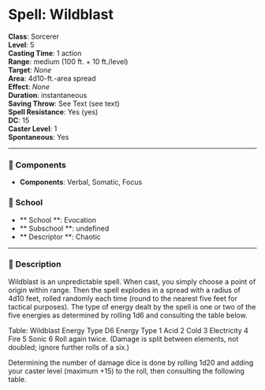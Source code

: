 
# Spell: Wildblast
**Class**: Sorcerer  
**Level**: 5  
**Casting Time**: 1 action  
**Range**: medium (100 ft. + 10 ft./level)  
**Target**: _None_  
**Area**: 4d10-ft.-area spread  
**Effect**: _None_  
**Duration**: instantaneous  
**Saving Throw**: See Text (see text)  
**Spell Resistance**: Yes (yes)  
**DC**: 15  
**Caster Level**: 1  
**Spontaneous**: Yes

---

### 🔮 Components
- **Components**: Verbal, Somatic, Focus

### 🏫 School
- ** School **: Evocation
- ** Subschool **: undefined
- ** Descriptor **: Chaotic
---

### 📜 Description
Wildblast is an unpredictable spell. When cast, you simply choose a point of origin within range. Then the spell explodes in a spread with a radius of 4d10 feet, rolled randomly each time (round to the nearest five feet for tactical purposes). The type of energy dealt by the spell is one or two of the five energies as determined by rolling 1d6 and consulting the table below.

Table: Wildblast Energy Type D6  Energy Type 1     Acid 2     Cold 3     Electricity 4     Fire 5     Sonic 6     Roll again twice. (Damage is split between elements, not doubled; ignore further rolls of a six.)

Determining the number of damage dice is done by rolling 1d20 and adding your caster level (maximum +15) to the roll, then consulting the following table.
